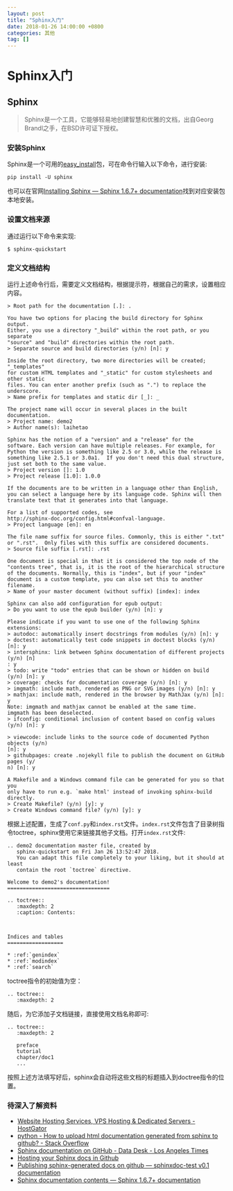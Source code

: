 ```yaml
---
layout: post
title: "Sphinx入门"
date: 2018-01-26 14:00:00 +0800
categories: 其他
tag: []
---   
```


# Sphinx入门
## Sphinx

>Sphinx是一个工具，它能够轻易地创建智慧和优雅的文档，出自Georg Brandl之手，在BSD许可证下授权。


### 安装Sphinx

Sphinx是一个可用的[easy_install](http://peak.telecommunity.com/DevCenter/EasyInstall)包，可在命令行输入以下命令，进行安装:

```
pip install -U sphinx
```

也可以在官网[Installing Sphinx — Sphinx 1.6.7+ documentation](http://www.sphinx-doc.org/en/stable/install.html)找到对应安装包本地安装。

### 设置文档来源

通过运行以下命令来实现:

```
$ sphinx-quickstart
```

### 定义文档结构

运行上述命令行后，需要定义文档结构，根据提示符，根据自己的需求，设置相应内容。

```
> Root path for the documentation [.]: .

You have two options for placing the build directory for Sphinx output.
Either, you use a directory "_build" within the root path, or you separate
"source" and "build" directories within the root path.
> Separate source and build directories (y/n) [n]: y

Inside the root directory, two more directories will be created; "_templates"
for custom HTML templates and "_static" for custom stylesheets and other static
files. You can enter another prefix (such as ".") to replace the underscore.
> Name prefix for templates and static dir [_]: _

The project name will occur in several places in the built documentation.
> Project name: demo2
> Author name(s): laihetao

Sphinx has the notion of a "version" and a "release" for the
software. Each version can have multiple releases. For example, for
Python the version is something like 2.5 or 3.0, while the release is
something like 2.5.1 or 3.0a1.  If you don't need this dual structure,
just set both to the same value.
> Project version []: 1.0
> Project release [1.0]: 1.0.0

If the documents are to be written in a language other than English,
you can select a language here by its language code. Sphinx will then
translate text that it generates into that language.

For a list of supported codes, see
http://sphinx-doc.org/config.html#confval-language.
> Project language [en]: en

The file name suffix for source files. Commonly, this is either ".txt"
or ".rst".  Only files with this suffix are considered documents.
> Source file suffix [.rst]: .rst

One document is special in that it is considered the top node of the
"contents tree", that is, it is the root of the hierarchical structure
of the documents. Normally, this is "index", but if your "index"
document is a custom template, you can also set this to another filename.
> Name of your master document (without suffix) [index]: index

Sphinx can also add configuration for epub output:
> Do you want to use the epub builder (y/n) [n]: y

Please indicate if you want to use one of the following Sphinx extensions:
> autodoc: automatically insert docstrings from modules (y/n) [n]: y
> doctest: automatically test code snippets in doctest blocks (y/n) [n]: y
> intersphinx: link between Sphinx documentation of different projects (y/n) [n]
: y
> todo: write "todo" entries that can be shown or hidden on build (y/n) [n]: y
> coverage: checks for documentation coverage (y/n) [n]: y
> imgmath: include math, rendered as PNG or SVG images (y/n) [n]: y
> mathjax: include math, rendered in the browser by MathJax (y/n) [n]: y
Note: imgmath and mathjax cannot be enabled at the same time.
imgmath has been deselected.
> ifconfig: conditional inclusion of content based on config values (y/n) [n]: y

> viewcode: include links to the source code of documented Python objects (y/n)
[n]: y
> githubpages: create .nojekyll file to publish the document on GitHub pages (y/
n) [n]: y

A Makefile and a Windows command file can be generated for you so that you
only have to run e.g. `make html' instead of invoking sphinx-build
directly.
> Create Makefile? (y/n) [y]: y
> Create Windows command file? (y/n) [y]: y

```


根据上述配置，生成了`conf.py`和`index.rst`文件。`index.rst`文件包含了目录树指令toctree，sphinx使用它来链接其他子文档。打开`index.rst`文件:

```
.. demo2 documentation master file, created by
   sphinx-quickstart on Fri Jan 26 13:52:47 2018.
   You can adapt this file completely to your liking, but it should at least
   contain the root `toctree` directive.

Welcome to demo2's documentation!
=================================

.. toctree::
   :maxdepth: 2
   :caption: Contents:



Indices and tables
==================

* :ref:`genindex`
* :ref:`modindex`
* :ref:`search`
```


toctree指令的初始值为空：

```
.. toctree::
   :maxdepth: 2
```

随后，为它添加子文档链接，直接使用文档名称即可:


```
.. toctree::
   :maxdepth: 2

   preface
   tutorial
   chapter/doc1
   ...
```

按照上述方法填写好后，sphinx会自动将这些文档的标题插入到doctree指令的位置。


### 待深入了解资料

- [Website Hosting Services, VPS Hosting & Dedicated Servers - HostGator](http://www.hostgator.com/?no_geo_redirect=1)
- [python - How to upload html documentation generated from sphinx to github? - Stack Overflow](https://stackoverflow.com/questions/1553800/how-to-upload-html-documentation-generated-from-sphinx-to-github)
- [Sphinx documentation on GitHub - Data Desk - Los Angeles Times](http://datadesk.latimes.com/posts/2012/01/sphinx-on-github/)
- [Hosting your Sphinx docs in Github](http://lucasbardella.com/blog/2010/02/hosting-your-sphinx-docs-in-github)
- [Publishing sphinx-generated docs on github — sphinxdoc-test v0.1 documentation](https://daler.github.io/sphinxdoc-test/includeme.html)
- [Sphinx documentation contents — Sphinx 1.6.7+ documentation](http://www.sphinx-doc.org/en/stable/contents.html)

